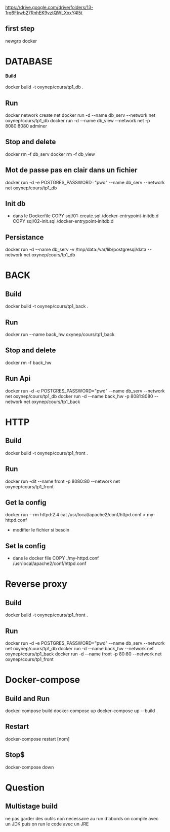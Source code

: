 https://drive.google.com/drive/folders/13-1rq6Fkwb27RnhEK9vztQWLXxxY4l5t

## first step
newgrp docker

# DATABASE
#### Build
docker build -t oxynep/cours/tp1_db .

## Run
docker network create net
docker run -d --name db_serv --network net oxynep/cours/tp1_db
docker run -d --name db_view --network net -p 8080:8080 adminer

## Stop and delete
docker rm -f db_serv
docker rm -f db_view

## Mot de passe pas en clair dans un fichier
docker run -d -e POSTGRES_PASSWORD="pwd" --name db_serv --network net oxynep/cours/tp1_db

## Init db
* dans le Dockerfile
COPY sql/01-create.sql /docker-entrypoint-initdb.d
COPY sql/02-init.sql /docker-entrypoint-initdb.d

## Persistance
docker run -d --name db_serv -v /tmp/data:/var/lib/postgresql/data --network net oxynep/cours/tp1_db

# BACK
## Build
docker build -t oxynep/cours/tp1_back .

## Run
docker run --name back_hw oxynep/cours/tp1_back

## Stop and delete
docker rm -f back_hw

## Run Api
docker run -d -e POSTGRES_PASSWORD="pwd" --name db_serv --network net oxynep/cours/tp1_db
docker run -d --name back_hw -p 8081:8080 --network net oxynep/cours/tp1_back


# HTTP
## Build
docker build -t oxynep/cours/tp1_front .

## Run
docker run -dit --name front -p 8080:80 --network net oxynep/cours/tp1_front

## Get la config
docker run --rm httpd:2.4 cat /usr/local/apache2/conf/httpd.conf > my-httpd.conf
* modifier le fichier si besoin

## Set la config
* dans le docker file
COPY ./my-httpd.conf /usr/local/apache2/conf/httpd.conf

# Reverse proxy
## Build
docker build -t oxynep/cours/tp1_front .

## Run
docker run -d -e POSTGRES_PASSWORD="pwd" --name db_serv --network net oxynep/cours/tp1_db
docker run -d --name back_hw --network net oxynep/cours/tp1_back
docker run -d --name front -p 80:80 --network net oxynep/cours/tp1_front


# Docker-compose
## Build and Run
docker-compose build
docker-compose up
docker-compose up --build

## Restart
docker-compose restart [nom]

## Stop$
docker-compose down


# Question
## Multistage build
ne pas garder des outils non nécessaire au run
d'abords on compile avec un JDK puis on run le code avec un JRE